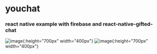 # youchat
### react native example with firebase and react-native-gifted-chat
![image](https://user-images.githubusercontent.com/18680429/57258400-fe7a9e00-7064-11e9-94a2-58ed549e1fa3.png){:height="700px" width="400px"}
![image](https://user-images.githubusercontent.com/18680429/57258678-ca53ad00-7065-11e9-9fd4-a6ee2bfe09a5.png){:height="700px" width="400px"}
